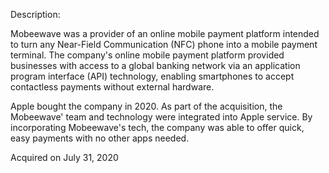 Description:

Mobeewave was a provider of an online mobile payment platform intended to turn any Near-Field Communication (NFC) phone into a mobile payment terminal. The company's online mobile payment platform provided businesses with access to a global banking network via an application program interface (API) technology, enabling smartphones to accept contactless payments without external hardware.

Apple bought the company in 2020. As part of the acquisition, the Mobeewave' team and technology were integrated into Apple service. By incorporating Mobeewave's tech, the company was able to offer quick, easy payments with no other apps needed.

Acquired on July 31, 2020